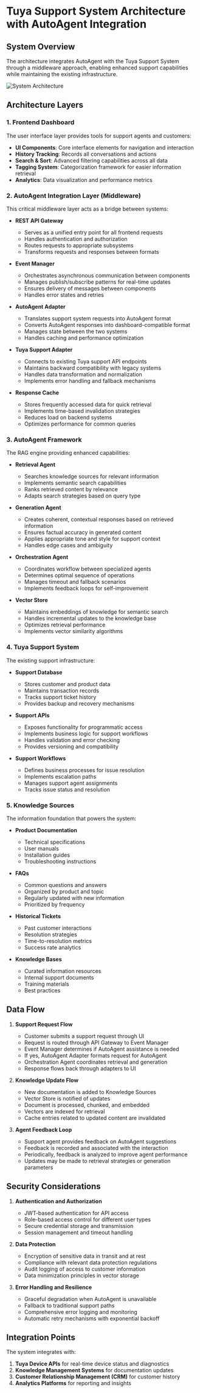 # Tuya Support System Architecture with AutoAgent Integration

## System Overview

The architecture integrates AutoAgent with the Tuya Support System through a middleware approach, enabling enhanced support capabilities while maintaining the existing infrastructure.

![System Architecture](/assets/diagrams/tuya-with-autoagent-architecture.png)

## Architecture Layers

### 1. Frontend Dashboard
The user interface layer provides tools for support agents and customers:

- **UI Components**: Core interface elements for navigation and interaction
- **History Tracking**: Records all conversations and actions
- **Search & Sort**: Advanced filtering capabilities across all data
- **Tagging System**: Categorization framework for easier information retrieval
- **Analytics**: Data visualization and performance metrics

### 2. AutoAgent Integration Layer (Middleware)
This critical middleware layer acts as a bridge between systems:

- **REST API Gateway**
  - Serves as a unified entry point for all frontend requests
  - Handles authentication and authorization
  - Routes requests to appropriate subsystems
  - Transforms requests and responses between formats

- **Event Manager**
  - Orchestrates asynchronous communication between components
  - Manages publish/subscribe patterns for real-time updates
  - Ensures delivery of messages between components
  - Handles error states and retries

- **AutoAgent Adapter**
  - Translates support system requests into AutoAgent format
  - Converts AutoAgent responses into dashboard-compatible format
  - Manages state between the two systems
  - Handles caching and performance optimization

- **Tuya Support Adapter**
  - Connects to existing Tuya support API endpoints
  - Maintains backward compatibility with legacy systems
  - Handles data transformation and normalization
  - Implements error handling and fallback mechanisms

- **Response Cache**
  - Stores frequently accessed data for quick retrieval
  - Implements time-based invalidation strategies
  - Reduces load on backend systems
  - Optimizes performance for common queries

### 3. AutoAgent Framework
The RAG engine providing enhanced capabilities:

- **Retrieval Agent**
  - Searches knowledge sources for relevant information
  - Implements semantic search capabilities
  - Ranks retrieved content by relevance
  - Adapts search strategies based on query type

- **Generation Agent**
  - Creates coherent, contextual responses based on retrieved information
  - Ensures factual accuracy in generated content
  - Applies appropriate tone and style for support context
  - Handles edge cases and ambiguity

- **Orchestration Agent**
  - Coordinates workflow between specialized agents
  - Determines optimal sequence of operations
  - Manages timeout and fallback scenarios
  - Implements feedback loops for self-improvement

- **Vector Store**
  - Maintains embeddings of knowledge for semantic search
  - Handles incremental updates to the knowledge base
  - Optimizes retrieval performance
  - Implements vector similarity algorithms

### 4. Tuya Support System
The existing support infrastructure:

- **Support Database**
  - Stores customer and product data
  - Maintains transaction records
  - Tracks support ticket history
  - Provides backup and recovery mechanisms

- **Support APIs**
  - Exposes functionality for programmatic access
  - Implements business logic for support workflows
  - Handles validation and error checking
  - Provides versioning and compatibility

- **Support Workflows**
  - Defines business processes for issue resolution
  - Implements escalation paths
  - Manages support agent assignments
  - Tracks issue status and resolution

### 5. Knowledge Sources
The information foundation that powers the system:

- **Product Documentation**
  - Technical specifications
  - User manuals
  - Installation guides
  - Troubleshooting instructions

- **FAQs**
  - Common questions and answers
  - Organized by product and topic
  - Regularly updated with new information
  - Prioritized by frequency

- **Historical Tickets**
  - Past customer interactions
  - Resolution strategies
  - Time-to-resolution metrics
  - Success rate analytics

- **Knowledge Bases**
  - Curated information resources
  - Internal support documents
  - Training materials
  - Best practices

## Data Flow

1. **Support Request Flow**
   - Customer submits a support request through UI
   - Request is routed through API Gateway to Event Manager
   - Event Manager determines if AutoAgent assistance is needed
   - If yes, AutoAgent Adapter formats request for AutoAgent
   - Orchestration Agent coordinates retrieval and generation
   - Response flows back through adapters to UI

2. **Knowledge Update Flow**
   - New documentation is added to Knowledge Sources
   - Vector Store is notified of updates
   - Document is processed, chunked, and embedded
   - Vectors are indexed for retrieval
   - Cache entries related to updated content are invalidated

3. **Agent Feedback Loop**
   - Support agent provides feedback on AutoAgent suggestions
   - Feedback is recorded and associated with the interaction
   - Periodically, feedback is analyzed to improve agent performance
   - Updates may be made to retrieval strategies or generation parameters

## Security Considerations

1. **Authentication and Authorization**
   - JWT-based authentication for API access
   - Role-based access control for different user types
   - Secure credential storage and transmission
   - Session management and timeout handling

2. **Data Protection**
   - Encryption of sensitive data in transit and at rest
   - Compliance with relevant data protection regulations
   - Audit logging of access to customer information
   - Data minimization principles in vector storage

3. **Error Handling and Resilience**
   - Graceful degradation when AutoAgent is unavailable
   - Fallback to traditional support paths
   - Comprehensive error logging and monitoring
   - Automatic retry mechanisms with exponential backoff

## Integration Points

The system integrates with:

1. **Tuya Device APIs** for real-time device status and diagnostics
2. **Knowledge Management Systems** for documentation updates
3. **Customer Relationship Management (CRM)** for customer history
4. **Analytics Platforms** for reporting and insights
